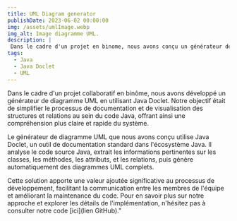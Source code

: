 ```yaml
---
title: UML Diagram generator
publishDate: 2023-06-02 00:00:00
img: /assets/umlImage.webp
img_alt: Image diagramme UML.
description: |
 Dans le cadre d'un projet en binome, nous avons conçu un générateur de diagramme UML avec Java Doclet.
tags:
  - Java
  - Java Doclet
  - UML
---
```



Dans le cadre d'un projet collaboratif en binôme, nous avons développé un générateur de diagramme UML en utilisant Java Doclet. Notre objectif était de simplifier le processus de documentation et de visualisation des structures et relations au sein du code Java, offrant ainsi une compréhension plus claire et rapide du système.

Le générateur de diagramme UML que nous avons conçu utilise Java Doclet, un outil de documentation standard dans l'écosystème Java. Il analyse le code source Java, extrait les informations pertinentes sur les classes, les méthodes, les attributs, et les relations, puis génère automatiquement des diagrammes UML complets.

Cette solution apporte une valeur ajoutée significative au processus de développement, facilitant la communication entre les membres de l'équipe et améliorant la maintenance du code. Pour en savoir plus sur notre approche et explorer les détails de l'implémentation, n'hésitez pas à consulter notre code [ici](lien GitHub)."
